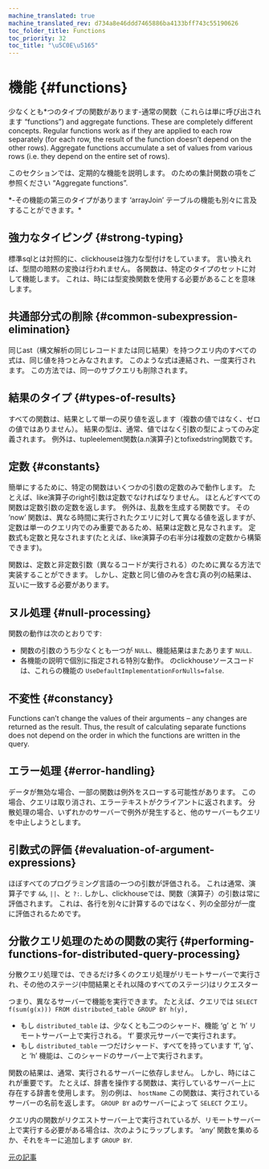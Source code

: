 ```yaml
---
machine_translated: true
machine_translated_rev: d734a8e46ddd7465886ba4133bff743c55190626
toc_folder_title: Functions
toc_priority: 32
toc_title: "\u5C0E\u5165"
---
```


# 機能 {#functions}

少なくとも\*つのタイプの関数があります-通常の関数（これらは単に呼び出されます “functions”) and aggregate functions. These are completely different concepts. Regular functions work as if they are applied to each row separately (for each row, the result of the function doesn’t depend on the other rows). Aggregate functions accumulate a set of values from various rows (i.e. they depend on the entire set of rows).

このセクションでは、定期的な機能を説明します。 のための集計関数の項をご参照ください “Aggregate functions”.

\*-その機能の第三のタイプがあります ‘arrayJoin’ テーブルの機能も別々に言及することができます。\*

## 強力なタイピング {#strong-typing}

標準sqlとは対照的に、clickhouseは強力な型付けをしています。 言い換えれば、型間の暗黙の変換は行われません。 各関数は、特定のタイプのセットに対して機能します。 これは、時には型変換関数を使用する必要があることを意味します。

## 共通部分式の削除 {#common-subexpression-elimination}

同じast（構文解析の同じレコードまたは同じ結果）を持つクエリ内のすべての式は、同じ値を持つとみなされます。 このような式は連結され、一度実行されます。 この方法では、同一のサブクエリも削除されます。

## 結果のタイプ {#types-of-results}

すべての関数は、結果として単一の戻り値を返します（複数の値ではなく、ゼロの値ではありません）。 結果の型は、通常、値ではなく引数の型によってのみ定義されます。 例外は、tupleelement関数(a.n演算子)とtofixedstring関数です。

## 定数 {#constants}

簡単にするために、特定の関数はいくつかの引数の定数のみで動作します。 たとえば、like演算子のright引数は定数でなければなりません。
ほとんどすべての関数は定数引数の定数を返します。 例外は、乱数を生成する関数です。
その ‘now’ 関数は、異なる時間に実行されたクエリに対して異なる値を返しますが、定数は単一のクエリ内でのみ重要であるため、結果は定数と見なされます。
定数式も定数と見なされます(たとえば、like演算子の右半分は複数の定数から構築できます)。

関数は、定数と非定数引数（異なるコードが実行される）のために異なる方法で実装することができます。 しかし、定数と同じ値のみを含む真の列の結果は、互いに一致する必要があります。

## ヌル処理 {#null-processing}

関数の動作は次のとおりです:

-   関数の引数のうち少なくとも一つが `NULL`、機能結果はまたあります `NULL`.
-   各機能の説明で個別に指定される特別な動作。 のclickhouseソースコードは、これらの機能の `UseDefaultImplementationForNulls=false`.

## 不変性 {#constancy}

Functions can’t change the values of their arguments – any changes are returned as the result. Thus, the result of calculating separate functions does not depend on the order in which the functions are written in the query.

## エラー処理 {#error-handling}

データが無効な場合、一部の関数は例外をスローする可能性があります。 この場合、クエリは取り消され、エラーテキストがクライアントに返されます。 分散処理の場合、いずれかのサーバーで例外が発生すると、他のサーバーもクエリを中止しようとします。

## 引数式の評価 {#evaluation-of-argument-expressions}

ほぼすべてのプログラミング言語の一つの引数が評価される。 これは通常、演算子です `&&`, `||`、と `?:`.
しかし、clickhouseでは、関数（演算子）の引数は常に評価されます。 これは、各行を別々に計算するのではなく、列の全部分が一度に評価されるためです。

## 分散クエリ処理のための関数の実行 {#performing-functions-for-distributed-query-processing}

分散クエリ処理では、できるだけ多くのクエリ処理がリモートサーバーで実行され、その他のステージ(中間結果とそれ以降のすべてのステージ)はリクエスター

つまり、異なるサーバーで機能を実行できます。
たとえば、クエリでは `SELECT f(sum(g(x))) FROM distributed_table GROUP BY h(y),`

-   もし `distributed_table` は、少なくとも二つのシャード、機能 ‘g’ と ‘h’ リモートサーバー上で実行される。 ‘f’ 要求元サーバーで実行されます。
-   もし `distributed_table` 一つだけシャード、すべてを持っています ‘f’, ‘g’、と ‘h’ 機能は、このシャードのサーバー上で実行されます。

関数の結果は、通常、実行されるサーバーに依存しません。 しかし、時にはこれが重要です。
たとえば、辞書を操作する関数は、実行しているサーバー上に存在する辞書を使用します。
別の例は、 `hostName` この関数は、実行されているサーバーの名前を返します。 `GROUP BY` aのサーバーによって `SELECT` クエリ。

クエリ内の関数がリクエストサーバー上で実行されているが、リモートサーバー上で実行する必要がある場合は、次のようにラップします。 ‘any’ 関数を集めるか、それをキーに追加します `GROUP BY`.

[元の記事](https://clickhouse.tech/docs/en/query_language/functions/) <!--hide-->
